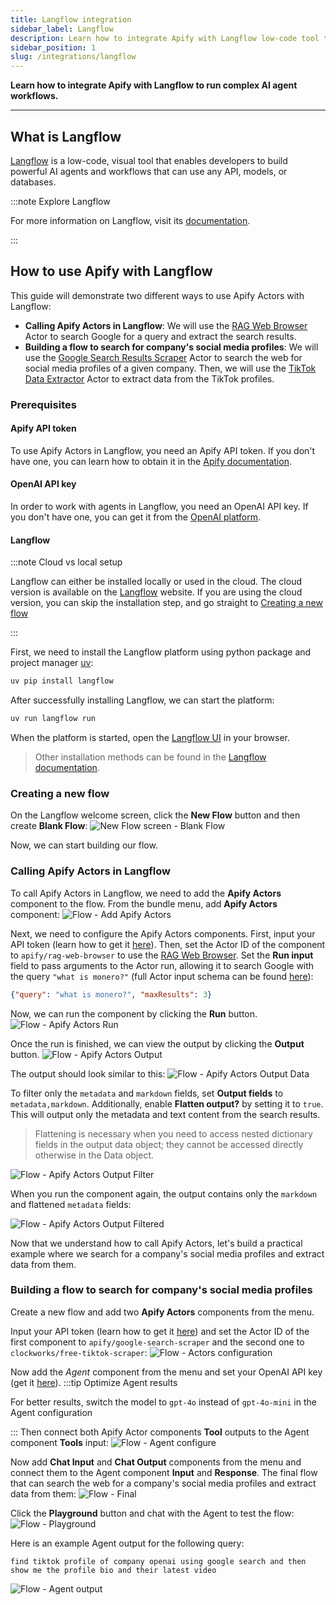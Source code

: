 ```yaml
---
title: Langflow integration
sidebar_label: Langflow
description: Learn how to integrate Apify with Langflow low-code tool to build powerful AI agents and workflows that can use any API, model, or database.
sidebar_position: 1
slug: /integrations/langflow
---
```


**Learn how to integrate Apify with Langflow to run complex AI agent workflows.**

---

## What is Langflow

[Langflow](https://langflow.org/) is a low-code, visual tool that enables developers to build powerful AI agents and workflows that can use any API, models, or databases.

:::note Explore Langflow

For more information on Langflow, visit its [documentation](https://docs.langflow.org/).

:::

## How to use Apify with Langflow

This guide will demonstrate two different ways to use Apify Actors with Langflow:

- **Calling Apify Actors in Langflow**: We will use the [RAG Web Browser](https://apify.com/apify/rag-web-browser) Actor to search Google for a query and extract the search results.
- **Building a flow to search for company's social media profiles**: We will use the [Google Search Results Scraper](https://apify.com/apify/google-search-scraper) Actor to search the web for social media profiles of a given company. Then, we will use the [TikTok Data Extractor](https://apify.com/clockworks/free-tiktok-scraper) Actor to extract data from the TikTok profiles.

### Prerequisites

#### Apify API token

To use Apify Actors in Langflow, you need an Apify API token. If you don't have one, you can learn how to obtain it in the [Apify documentation](https://docs.apify.com/platform/integrations/api).

#### OpenAI API key

In order to work with agents in Langflow, you need an OpenAI API key. If you don't have one, you can get it from the [OpenAI platform](https://platform.openai.com/account/api-keys).

#### Langflow

:::note Cloud vs local setup

Langflow can either be installed locally or used in the cloud. The cloud version is available on the [Langflow](http://langflow.org/) website. If you are using the cloud version, you can skip the installation step, and go straight to [Creating a new flow](#creating-a-new-flow)

:::

First, we need to install the Langflow platform using python package and project manager [uv](https://docs.astral.sh/uv/):

```bash
uv pip install langflow
```

After successfully installing Langflow, we can start the platform:

```bash
uv run langflow run
```

When the platform is started, open the [Langflow UI](http://127.0.0.1:7860) in your browser.

> Other installation methods can be found in the [Langflow documentation](https://docs.langflow.org/get-started-installation).

### Creating a new flow

On the Langflow welcome screen, click the **New Flow** button and then create **Blank Flow**:
![New Flow screen - Blank Flow](../images/langflow/new_blank_flow.png)

Now, we can start building our flow.

### Calling Apify Actors in Langflow

To call Apify Actors in Langflow, we need to add the **Apify Actors** component to the flow.
From the bundle menu, add **Apify Actors** component:
![Flow - Add Apify Actors](../images/langflow/bundles_apify.png)

Next, we need to configure the Apify Actors components. First, input your API token (learn how to get it [here](https://docs.apify.com/platform/integrations/api)). Then, set the Actor ID of the component to `apify/rag-web-browser` to use the [RAG Web Browser](https://apify.com/apify/rag-web-browser). Set the **Run input** field to pass arguments to the Actor run, allowing it to search Google with the query `"what is monero?"` (full Actor input schema can be found [here](https://apify.com/apify/rag-web-browser/input-schema)):

```json
{"query": "what is monero?", "maxResults": 3}
```

Now, we can run the component by clicking the **Run** button.
![Flow - Apify Actors Run](../images/langflow/apify_actors_run.png)

Once the run is finished, we can view the output by clicking the **Output** button.
![Flow - Apify Actors Output](../images/langflow/apify_actors_output.png)

The output should look similar to this:
![Flow - Apify Actors Output Data](../images/langflow/apify_actors_output_data.png)

To filter only the `metadata` and `markdown` fields, set **Output fields** to `metadata,markdown`. Additionally, enable **Flatten output?** by setting it to `true`. This will output only the metadata and text content from the search results.
> Flattening is necessary when you need to access nested dictionary fields in the output data object; they cannot be accessed directly otherwise in the Data object.

![Flow - Apify Actors Output Filter](../images/langflow/apify_actors_output_filter.png)

When you run the component again, the output contains only the `markdown` and flattened `metadata` fields:

![Flow - Apify Actors Output Filtered](../images/langflow/apify_actors_output_data_filtered.png)

Now that we understand how to call Apify Actors, let's build a practical example where we search for a company's social media profiles and extract data from them.

### Building a flow to search for company's social media profiles

Create a new flow and add two **Apify Actors** components from the menu.

Input your API token (learn how to get it [here](https://docs.apify.com/platform/integrations/api)) and set the Actor ID of the first component to `apify/google-search-scraper` and the second one to `clockworks/free-tiktok-scraper`:
![Flow - Actors configuration](../images/langflow/apify_actors_configuration.png)

Now add the *Agent* component from the menu and set your OpenAI API key (get it [here](https://platform.openai.com/account/api-keys)).
:::tip Optimize Agent results

For better results, switch the model to `gpt-4o` instead of `gpt-4o-mini` in the Agent configuration

:::
Then connect both Apify Actor components **Tool** outputs to the Agent component **Tools** input:
![Flow - Agent configure](../images/langflow/agent_configure.png)

Now add **Chat Input** and **Chat Output** components from the menu and connect them to the Agent component **Input** and **Response**. The final flow that can search the web for a company's social media profiles and extract data from them:
![Flow - Final](../images/langflow/flow.png)

Click the **Playground** button and chat with the Agent to test the flow:
![Flow - Playground](../images/langflow/playground.png)

Here is an example Agent output for the following query:

```text
find tiktok profile of company openai using google search and then show me the profile bio and their latest video
```

![Flow - Agent output](../images/langflow/agent_output.png)
